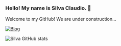 
### Hello! My name is Silva Claudio. 🧛
Welcome to my GitHub! We are under construction...

[![Blog](https://img.shields.io/badge/LinkedIn-0077B5?style=for-the-badge&logo=linkedin&logoColor=white)](https://www.linkedin.com/in/claudio-henrique-9119682a1/)

![Silva GitHub stats](https://github-readme-stats.vercel.app/api?username=clxsilva&show_icons=true&bg_color=dark)
